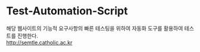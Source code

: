 # Test-Automation-Script
해당 웹사이트의 기능적 요구사항의 빠른 테스팅을 위하여 자동화 도구를 활용하여 테스트를 진행한다.<br/>
http://semtle.catholic.ac.kr
